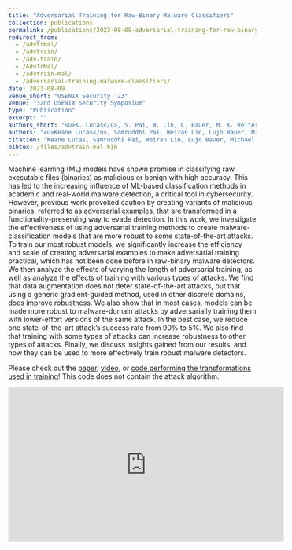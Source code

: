 ```yaml
---
title: "Adversarial Training for Raw-Binary Malware Classifiers"
collection: publications
permalink: /publications/2023-08-09-adversarial-training-for-raw-binary-malware-classifiers
redirect_from: 
  - /advtrmal/
  - /advtrain/
  - /adv-train/
  - /AdvTrMal/
  - /advtrain-mal/
  - /adversarial-training-malware-classifiers/
date: 2023-08-09
venue_short: "USENIX Security '23"
venue: "32nd USENIX Security Symposium"
type: "Publication"
excerpt: ""
authors_short: "<u>K. Lucas</u>, S. Pai, W. Lin, L. Bauer, M. K. Reiter, and M. Sharif"
authors: "<u>Keane Lucas</u>, Samruddhi Pai, Weiran Lin, Lujo Bauer, Michael K. Reiter, and Mahmood Sharif"
citation: "Keane Lucas, Samruddhi Pai, Weiran Lin, Lujo Bauer, Michael K. Reiter, Mahmood Sharif. Adversarial Training for Raw-Binary Malware Classifiers. In Proc. USENIX Security '23."
bibtex: /files/advtrain-mal.bib
---
```


Machine learning (ML) models have shown promise in classifying raw executable files (binaries) as malicious or benign with high accuracy. This has led to the increasing influence of ML-based classification methods in academic and real-world malware detection, a critical tool in cybersecurity. However, previous work provoked caution by creating variants of malicious binaries, referred to as adversarial examples, that are transformed in a functionality-preserving way to evade detection. In this work, we investigate the effectiveness of using adversarial training methods to create malware-classification models that are more robust to some state-of-the-art attacks. To train our most robust models, we significantly increase the efficiency and scale of creating adversarial examples to make adversarial training practical, which has not been done before in raw-binary malware detectors. We then analyze the effects of varying the length of adversarial training, as well as analyze the effects of training with various types of attacks. We find that data augmentation does not deter state-of-the-art attacks, but that using a generic gradient-guided method, used in other discrete domains, does improve robustness. We also show that in most cases, models can be made more robust to malware-domain attacks by adversarially training them with lower-effort versions of the same attack. In the best case, we reduce one state-of-the-art attack’s success rate from 90% to 5%. We also find that training with some types of attacks can increase robustness to other types of attacks. Finally, we discuss insights gained from our results, and how they can be used to more effectively train robust malware detectors.

Please check out the [paper](/files/usenix-sec23-adversarial-training-malware-classifiers.pdf), [video](https://youtu.be/-_9olqD4HEI?si=ufCuQCHve9Ty7hob), or [code performing the transformations used in training](https://github.com/pwwl/enhanced-binary-diversification)! This code does not contain the attack algorithm.

<iframe width="560" height="315" src="https://www.youtube.com/embed/-_9olqD4HEI?si=gIQ8m4aXlp9VEZpP" title="YouTube video player" frameborder="0" allow="accelerometer; autoplay; clipboard-write; encrypted-media; gyroscope; picture-in-picture; web-share" allowfullscreen></iframe>